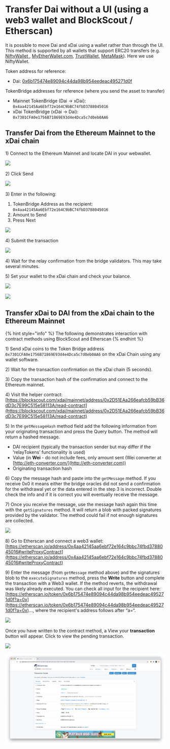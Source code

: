 # Transfer Dai without a UI (using a web3 wallet and BlockScout / Etherscan)

It is possible to move Dai and xDai using a wallet rather than through the UI. This method is supported by all wallets that support ERC20 transfers (e.g. [NiftyWallet ](https://chrome.google.com/webstore/detail/nifty-wallet/jbdaocneiiinmjbjlgalhcelgbejmnid?hl=en), [MyEtherWallet.com](http://myetherwallet.com), [TrustWallet](https://trustwallet.com), [MetaMask](https://metamask.io)). Here we use NiftyWallet.

Token address for reference:

* Dai: [0x6b175474e89094c44da98b954eedeac495271d0f](https://etherscan.io/token/0x6b175474e89094c44da98b954eedeac495271d0f)

TokenBridge addresses for reference (where you send the asset to transfer)

* Mainnet TokenBridge (Dai -> xDai): `0x4aa42145Aa6Ebf72e164C9bBC74fbD3788045016`
* xDai TokenBridge (xDai -> Dai): `0x7301CFA0e1756B71869E93d4e4Dca5c7d0eb0AA6`

## Transfer Dai from the Ethereum Mainnet to the xDai chain

1\) Connect to the Ethereum Mainnet and locate DAI in your webwallet.

![](../../../.gitbook/assets/sd1.png)

2\) Click Send

![](../../../.gitbook/assets/sd2.png)

3\) Enter in the following:

1. TokenBridge Address as the recipient: `0x4aa42145Aa6Ebf72e164C9bBC74fbD3788045016`
2. Amount to Send
3. Press Next

![](../../../.gitbook/assets/sd3.png)

4\) Submit the transaction

![](../../../.gitbook/assets/sd4.png)

4\) Wait for the relay confirmation from the bridge validators. This may take several minutes.

5\) Set your wallet to the xDai chain and check your balance.

![](../../../.gitbook/assets/sd5.png)

![](../../../.gitbook/assets/sdbalance2.png)

## Transfer xDai to DAI from the xDai chain to the Ethereum Mainnet

{% hint style="info" %}
The following demonstrates interaction with contract methods using BlockScout and Etherscan
{% endhint %}

1\) Send xDai coins to the Token Bridge address `0x7301CFA0e1756B71869E93d4e4Dca5c7d0eb0AA6` on the xDai Сhain using any wallet software.

2\) Wait for the transaction confirmation on the xDai chain (5 seconds).

3\) Copy the transaction hash of the confirmation and connect to the Ethereum mainnet.

4\) Visit the helper contract: [https://blockscout.com/xdai/mainnet/address/0x2D51EAa266eafcb59bB36dD3c7E99C515e58113A/read-contract](https://blockscout.com/xdai/mainnet/address/0x2D51EAa266eafcb59bB36dD3c7E99C515e58113A/read-contract)

5\) In the `getMessageHash` method field add the following information from your originating transaction and press the Query button. The method will return a hashed message.

* DAI recipient (typically the transaction sender but may differ if the ‘relayTokens’ functionality is used)
* Value (in **Wei** - do not include fees, only amount sent (Wei converter at [http://eth-converter.com/](http://eth-converter.com))
* Originating transaction hash

6\) Copy the message hash and paste into the `getMessage` method. If you receive 0x0 it means either the bridge oracles did not send a confirmation for the withdrawal yet or the data entered in the step 3 is incorrect. Double check the info and if it is correct you will eventually receive the message.

7\) Once you receive the message, use the message hash again this time with the `getSignatures` method. It will return a blob with packed signatures provided by the validator. The method could fail if not enough signatures are collected.

![](../../../.gitbook/assets/blockscout1.jpg)

8\) Go to Etherscan and connect a web3 wallet: [https://etherscan.io/address/0x4aa42145aa6ebf72e164c9bbc74fbd3788045016#writeProxyContract](https://etherscan.io/address/0x4aa42145aa6ebf72e164c9bbc74fbd3788045016#writeProxyContract)

9\) Enter the message (from `getMessage` method above) and the signatures blob to the `executeSignatures` method, press the **Write** button and complete the transaction with a Web3 wallet. If the method reverts, the withdrawal was likely already executed. You can check all input for the recipient here: [https://etherscan.io/token/0x6b175474e89094c44da98b954eedeac495271d0f?a=0x](https://etherscan.io/token/0x6b175474e89094c44da98b954eedeac495271d0f?a=0x)..., where the recipient's address follows after “a=“.

![](../../../.gitbook/assets/etherscan1.jpg)

Once you have written to the contract method, a View your **transaction** button will appear. Click to view the pending transaction.

![](../../../.gitbook/assets/etherscan3.jpg)

![A completed transaction](../../../.gitbook/assets/Etherscan2.jpg)
